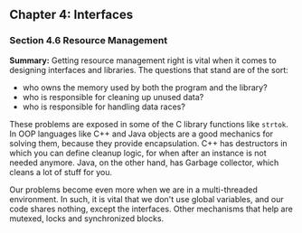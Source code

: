 ## Chapter 4: Interfaces

### Section 4.6 Resource Management
**Summary:** Getting resource management right is vital when it comes to designing interfaces and libraries. The questions that stand are of the sort:
- who owns the memory used by both the program and the library?
- who is responsible for cleaning up unused data?
- who is responsible for handling data races?

These problems are exposed in some of the C library functions like `strtok`. In OOP languages like C++ and Java objects are a good mechanics
for solving them, because they provide encapsulation. C++ has destructors in which you can define cleanup logic, for when after an instance is not needed anymore.
Java, on the other hand, has Garbage collector, which cleans a lot of stuff for you.

Our problems become even more when we are in a multi-threaded environment. In such, it is vital that we don't use global variables, and our code shares nothing,
except the interfaces. Other mechanisms that help are mutexed, locks and synchronized blocks.

